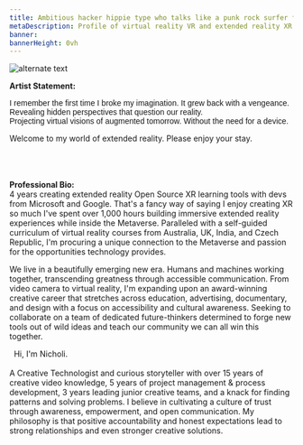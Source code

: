 ```yaml
---
title: Ambitious hacker hippie type who talks like a punk rock surfer from OKC
metaDescription: Profile of virtual reality VR and extended reality XR film video production artist
banner: 
bannerHeight: 0vh
---
```


<div class="row">
  <div class="col-md-12">
    <img src="https://lh3.googleusercontent.com/-9X_0qe5RlyKshKh3J-xWaMaadMhxRm-1Lctj82IGVeVZ8rs8DLMznzbpfguJLmmXkb-ZQCm8V7NbgQG2FOcGlBT6F1FyyCqx0jgOeh5edZpUlreZpQTkweH2sv4BilzLNRIOHGQyA=w2400" alt="alternate text">
  </div>
</div>

<!-- # Nicholi Noah -->

  **Artist Statement:**
<div class="row">
  <div class="col-md-1">
  </div>
  <div class="col-md-11">
    <p style="font-family:arial">I remember the first time I broke my imagination. It grew back with a vengeance.</br>
Revealing hidden perspectives that question our reality.</br>
Projecting virtual visions of augmented tomorrow. Without the need for a device.</br>

Welcome to my world of extended reality. Please enjoy your stay.</br></br></br></br>
    </p>
  </div>



  **Professional Bio:**
</br>4 years creating extended reality Open Source XR learning tools with devs from Microsoft and Google. That's a fancy way of saying I enjoy creating XR so much I've spent over 1,000 hours building immersive extended reality experiences while inside the Metaverse. Paralleled with a self-guided curriculum of virtual reality courses from Australia, UK, India, and Czech Republic, I'm procuring a unique connection to the Metaverse and passion for the opportunities technology provides. 

We live in a beautifully emerging new era. Humans and machines working together, transcending greatness through accessible communication. From video camera to virtual reality, I'm expanding upon an award-winning creative career that stretches across education, advertising, documentary, and design with a focus on accessibility and cultural awareness. Seeking to collaborate on a team of dedicated future-thinkers determined to forge new tools out of wild ideas and teach our community we can all win this together.

&nbsp; Hi, I'm Nicholi. <br>
<br>
A Creative Technologist and curious storyteller with over 15 years of creative video knowledge, 5 years of project management & process development, 3 years leading junior creative teams, and a knack for finding patterns and solving problems. I believe in cultivating a culture of trust through awareness, empowerment, and open communication. My philosophy is that positive accountability and honest expectations lead to strong relationships and even stronger creative solutions.
<br>
<br>
<br>

